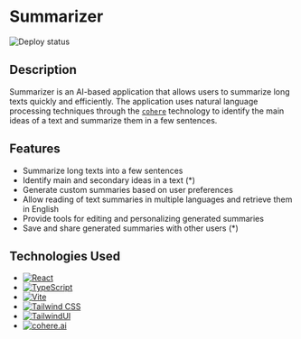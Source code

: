 # Summarizer <!-- README.md -->

![Deploy status](https://github.com/jorggerojas/summarizer/actions/workflows/firebase-hosting-merge.yml/badge.svg)

## Description

Summarizer is an AI-based application that allows users to summarize long texts quickly and efficiently. The application uses natural language processing techniques through the [`cohere`](https://cohere.ai/) technology to identify the main ideas of a text and summarize them in a few sentences.

## Features

+ Summarize long texts into a few sentences
+ Identify main and secondary ideas in a text (*)
+ Generate custom summaries based on user preferences
+ Allow reading of text summaries in multiple languages and retrieve them in English
+ Provide tools for editing and personalizing generated summaries
+ Save and share generated summaries with other users (*)

## Technologies Used

+ [![React](https://img.shields.io/badge/-React-black?style=flat-square&logo=react&logoColor=white)](https://reactjs.org/)
+ [![TypeScript](https://img.shields.io/badge/-TypeScript-blue?style=flat-square&logo=typescript&logoColor=white)](https://www.typescriptlang.org/)
+ [![Vite](https://img.shields.io/badge/-Vite-646CFF?style=flat-square&logo=vite&logoColor=white)](https://vitejs.dev/)
+ [![Tailwind CSS](https://img.shields.io/badge/-Tailwind%20CSS-38B2AC?style=flat-square&logo=tailwind-css&logoColor=white)](https://tailwindcss.com/)
+ [![TailwindUI](https://img.shields.io/badge/-TailwindUI-38B2AC?style=flat-square&logo=tailwind-css&logoColor=white)](https://tailwindui.com/)
+ [![cohere.ai](https://img.shields.io/badge/-cohere.ai-FF6B6B?style=flat-square&logo=cohere.ai&logoColor=white)](https://cohere.ai/)
